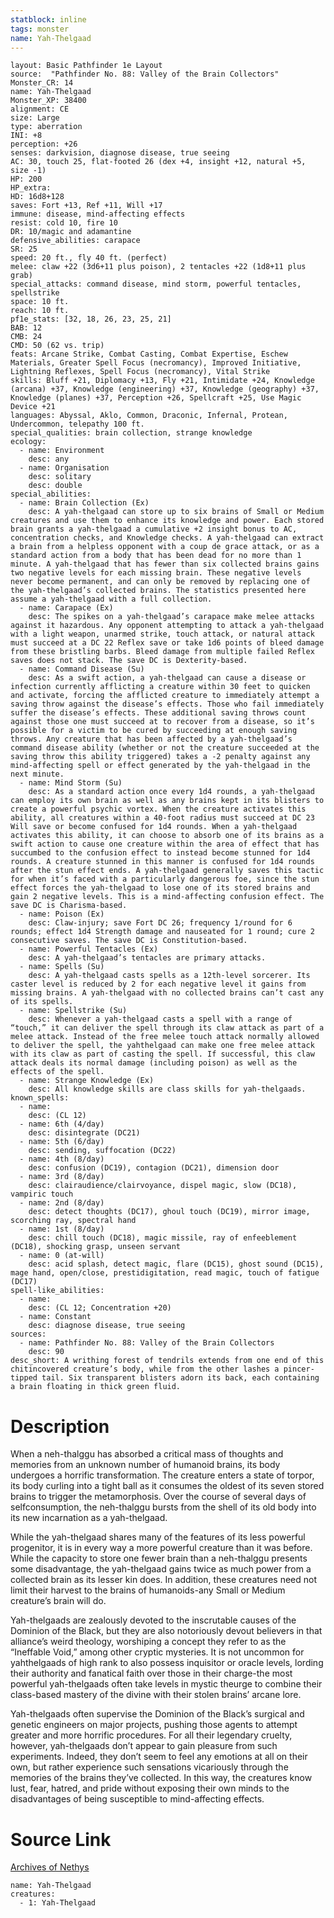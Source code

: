 ```yaml
---
statblock: inline
tags: monster
name: Yah-Thelgaad
---
```

```statblock
layout: Basic Pathfinder 1e Layout
source:  "Pathfinder No. 88: Valley of the Brain Collectors"
Monster_CR: 14
name: Yah-Thelgaad
Monster_XP: 38400
alignment: CE
size: Large
type: aberration
INI: +8
perception: +26
senses: darkvision, diagnose disease, true seeing
AC: 30, touch 25, flat-footed 26 (dex +4, insight +12, natural +5, size -1)
HP: 200
HP_extra: 
HD: 16d8+128
saves: Fort +13, Ref +11, Will +17
immune: disease, mind-affecting effects
resist: cold 10, fire 10
DR: 10/magic and adamantine
defensive_abilities: carapace
SR: 25
speed: 20 ft., fly 40 ft. (perfect)
melee: claw +22 (3d6+11 plus poison), 2 tentacles +22 (1d8+11 plus grab)
special_attacks: command disease, mind storm, powerful tentacles, spellstrike
space: 10 ft.
reach: 10 ft.
pf1e_stats: [32, 18, 26, 23, 25, 21]
BAB: 12
CMB: 24
CMD: 50 (62 vs. trip)
feats: Arcane Strike, Combat Casting, Combat Expertise, Eschew Materials, Greater Spell Focus (necromancy), Improved Initiative, Lightning Reflexes, Spell Focus (necromancy), Vital Strike
skills: Bluff +21, Diplomacy +13, Fly +21, Intimidate +24, Knowledge (arcana) +37, Knowledge (engineering) +37, Knowledge (geography) +37, Knowledge (planes) +37, Perception +26, Spellcraft +25, Use Magic Device +21
languages: Abyssal, Aklo, Common, Draconic, Infernal, Protean, Undercommon, telepathy 100 ft.
special_qualities: brain collection, strange knowledge
ecology:
  - name: Environment
    desc: any
  - name: Organisation
    desc: solitary
    desc: double
special_abilities:
  - name: Brain Collection (Ex)
    desc: A yah-thelgaad can store up to six brains of Small or Medium creatures and use them to enhance its knowledge and power. Each stored brain grants a yah-thelgaad a cumulative +2 insight bonus to AC, concentration checks, and Knowledge checks. A yah-thelgaad can extract a brain from a helpless opponent with a coup de grace attack, or as a standard action from a body that has been dead for no more than 1 minute. A yah-thelgaad that has fewer than six collected brains gains two negative levels for each missing brain. These negative levels never become permanent, and can only be removed by replacing one of the yah-thelgaad’s collected brains. The statistics presented here assume a yah-thelgaad with a full collection.
  - name: Carapace (Ex)
    desc: The spikes on a yah-thelgaad’s carapace make melee attacks against it hazardous. Any opponent attempting to attack a yah-thelgaad with a light weapon, unarmed strike, touch attack, or natural attack must succeed at a DC 22 Reflex save or take 1d6 points of bleed damage from these bristling barbs. Bleed damage from multiple failed Reflex saves does not stack. The save DC is Dexterity-based.
  - name: Command Disease (Su)
    desc: As a swift action, a yah-thelgaad can cause a disease or infection currently afflicting a creature within 30 feet to quicken and activate, forcing the afflicted creature to immediately attempt a saving throw against the disease’s effects. Those who fail immediately suffer the disease’s effects. These additional saving throws count against those one must succeed at to recover from a disease, so it’s possible for a victim to be cured by succeeding at enough saving throws. Any creature that has been affected by a yah-thelgaad’s command disease ability (whether or not the creature succeeded at the saving throw this ability triggered) takes a -2 penalty against any mind-affecting spell or effect generated by the yah-thelgaad in the next minute.
  - name: Mind Storm (Su)
    desc: As a standard action once every 1d4 rounds, a yah-thelgaad can employ its own brain as well as any brains kept in its blisters to create a powerful psychic vortex. When the creature activates this ability, all creatures within a 40-foot radius must succeed at DC 23 Will save or become confused for 1d4 rounds. When a yah-thelgaad activates this ability, it can choose to absorb one of its brains as a swift action to cause one creature within the area of effect that has succumbed to the confusion effect to instead become stunned for 1d4 rounds. A creature stunned in this manner is confused for 1d4 rounds after the stun effect ends. A yah-thelgaad generally saves this tactic for when it’s faced with a particularly dangerous foe, since the stun effect forces the yah-thelgaad to lose one of its stored brains and gain 2 negative levels. This is a mind-affecting confusion effect. The save DC is Charisma-based.
  - name: Poison (Ex)
    desc: Claw-injury; save Fort DC 26; frequency 1/round for 6 rounds; effect 1d4 Strength damage and nauseated for 1 round; cure 2 consecutive saves. The save DC is Constitution-based.
  - name: Powerful Tentacles (Ex)
    desc: A yah-thelgaad’s tentacles are primary attacks.
  - name: Spells (Su)
    desc: A yah-thelgaad casts spells as a 12th-level sorcerer. Its caster level is reduced by 2 for each negative level it gains from missing brains. A yah-thelgaad with no collected brains can’t cast any of its spells.
  - name: Spellstrike (Su)
    desc: Whenever a yah-thelgaad casts a spell with a range of “touch,” it can deliver the spell through its claw attack as part of a melee attack. Instead of the free melee touch attack normally allowed to deliver the spell, the yahthelgaad can make one free melee attack with its claw as part of casting the spell. If successful, this claw attack deals its normal damage (including poison) as well as the effects of the spell.
  - name: Strange Knowledge (Ex)
    desc: All knowledge skills are class skills for yah-thelgaads.
known_spells:
  - name:
    desc: (CL 12)
  - name: 6th (4/day)
    desc: disintegrate (DC21)
  - name: 5th (6/day)
    desc: sending, suffocation (DC22)
  - name: 4th (8/day)
    desc: confusion (DC19), contagion (DC21), dimension door
  - name: 3rd (8/day)
    desc: clairaudience/clairvoyance, dispel magic, slow (DC18), vampiric touch
  - name: 2nd (8/day)
    desc: detect thoughts (DC17), ghoul touch (DC19), mirror image, scorching ray, spectral hand
  - name: 1st (8/day)
    desc: chill touch (DC18), magic missile, ray of enfeeblement (DC18), shocking grasp, unseen servant
  - name: 0 (at-will)
    desc: acid splash, detect magic, flare (DC15), ghost sound (DC15), mage hand, open/close, prestidigitation, read magic, touch of fatigue (DC17)
spell-like_abilities:
  - name:
    desc: (CL 12; Concentration +20)
  - name: Constant
    desc: diagnose disease, true seeing
sources:
  - name: Pathfinder No. 88: Valley of the Brain Collectors
    desc: 90
desc_short: A writhing forest of tendrils extends from one end of this chitincovered creature’s body, while from the other lashes a pincer-tipped tail. Six transparent blisters adorn its back, each containing a brain floating in thick green fluid.
```
# Description
When a neh-thalggu has absorbed a critical mass of thoughts and memories from an unknown number of humanoid brains, its body undergoes a horrific transformation. The creature enters a state of torpor, its body curling into a tight ball as it consumes the oldest of its seven stored brains to trigger the metamorphosis. Over the course of several days of selfconsumption, the neh-thalggu bursts from the shell of its old body into its new incarnation as a yah-thelgaad.

While the yah-thelgaad shares many of the features of its less powerful progenitor, it is in every way a more powerful creature than it was before. While the capacity to store one fewer brain than a neh-thalggu presents some disadvantage, the yah-thelgaad gains twice as much power from a collected brain as its lesser kin does. In addition, these creatures need not limit their harvest to the brains of humanoids-any Small or Medium creature’s brain will do.

Yah-thelgaads are zealously devoted to the inscrutable causes of the Dominion of the Black, but they are also notoriously devout believers in that alliance’s weird theology, worshiping a concept they refer to as the “Ineffable Void,” among other cryptic mysteries. It is not uncommon for yahthelgaads of high rank to also possess inquisitor or oracle levels, lording their authority and fanatical faith over those in their charge-the most powerful yah-thelgaads often take levels in mystic theurge to combine their class-based mastery of the divine with their stolen brains’ arcane lore.

Yah-thelgaads often supervise the Dominion of the Black’s surgical and genetic engineers on major projects, pushing those agents to attempt greater and more horrific procedures. For all their legendary cruelty, however, yah-thelgaads don’t appear to gain pleasure from such experiments. Indeed, they don’t seem to feel any emotions at all on their own, but rather experience such sensations vicariously through the memories of the brains they’ve collected. In this way, the creatures know lust, fear, hatred, and pride without exposing their own minds to the disadvantages of being susceptible to mind-affecting effects.
# Source Link
[Archives of Nethys](https://aonprd.com/MonsterDisplay.aspx?ItemName=Yah-Thelgaad)
```encounter-table
name: Yah-Thelgaad
creatures:
  - 1: Yah-Thelgaad
```

